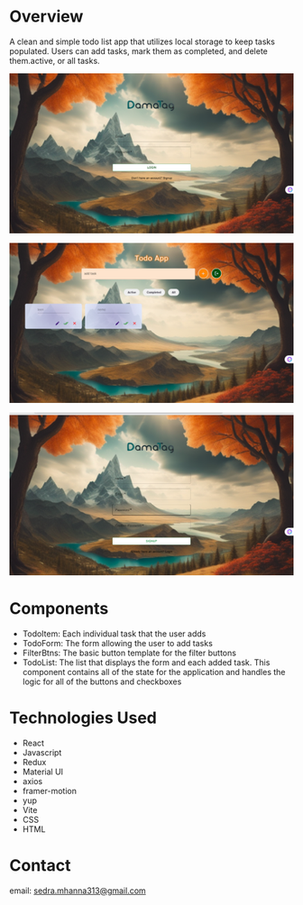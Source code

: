 # Overview

A clean and simple todo list app that utilizes local storage to keep tasks populated. Users can add tasks, mark them as completed, and delete them.active, or all tasks.

![Screenshot 2024-3-16 104039](https://github.com/SedrAlex/Simple-To-Do-List-Application/blob/master/src/assets/images/Screen%20Shot%202024-03-16%20at%2012.39.02%20PM.png)


![Screenshot 2024-3-16 104039](https://github.com/SedrAlex/Simple-To-Do-List-Application/blob/master/src/assets/images/Screen%20Shot%202024-03-16%20at%2012.39.55%20PM.png)

![Screenshot 2024-3-16 104039](https://github.com/SedrAlex/Simple-To-Do-List-Application/blob/master/src/assets/images/Screen%20Shot%202024-03-16%20at%2012.38.54%20PM.png)
# Components

<ul>
  <li>TodoItem: Each individual task that the user adds</li>
  <li>TodoForm: The form allowing the user to add tasks</li>
  <li>FilterBtns: The basic button template for the filter buttons</li>
  <li>
    TodoList: The list that displays the form and each added task. This component contains all      of the state for the application and handles the logic for all of the buttons and checkboxes
  </li>
</ul>

# Technologies Used

<ul>
  <li>React</li>
  <li>Javascript</li>
  <li>Redux</li>
  <li>Material UI</li>
  <li>axios</li>
<li>framer-motion</li>
<li>yup</li>
  <li>Vite</li>
  <li>CSS</li>
  <li>HTML</li>
</ul>

# Contact

email: sedra.mhanna313@gmail.com
